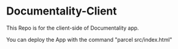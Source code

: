 # Documentality-Client

This Repo is for the client-side of Documentality app.

You can deploy the App with the command "parcel src/index.html"
